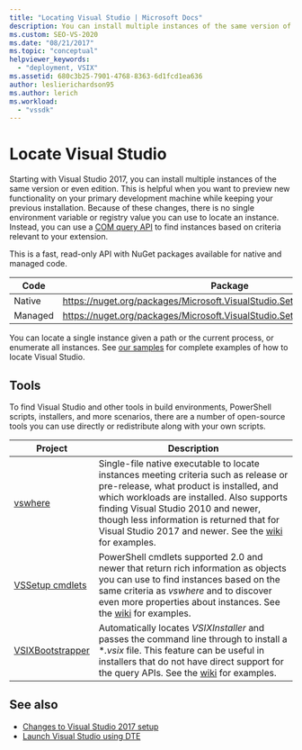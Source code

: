 ```yaml
---
title: "Locating Visual Studio | Microsoft Docs"
description: You can install multiple instances of the same version of Visual Studio. Learn how to use a COM query API to find the instance that you want.
ms.custom: SEO-VS-2020
ms.date: "08/21/2017"
ms.topic: "conceptual"
helpviewer_keywords:
  - "deployment, VSIX"
ms.assetid: 680c3b25-7901-4768-8363-6d1fcd1ea636
author: leslierichardson95
ms.author: lerich
ms.workload:
  - "vssdk"
---
```

# Locate Visual Studio

Starting with Visual Studio 2017, you can install multiple instances of the same version or even edition. This is helpful when you want to preview new functionality on your primary development machine while keeping your previous installation. Because of these changes, there is no single environment variable or registry value you can use to locate an instance. Instead, you can use a [COM query API](/dotnet/api/microsoft.visualstudio.setup.configuration) to find instances based on criteria relevant to your extension.

This is a fast, read-only API with NuGet packages available for native and managed code.

| Code | Package |
| ---- | --- |
| Native | https://nuget.org/packages/Microsoft.VisualStudio.Setup.Configuration.Native |
| Managed | https://nuget.org/packages/Microsoft.VisualStudio.Setup.Configuration.Interop |

You can locate a single instance given a path or the current process, or enumerate all instances. See [our samples](https://github.com/Microsoft/vs-setup-samples) for complete examples of how to locate Visual Studio.

## Tools

To find Visual Studio and other tools in build environments, PowerShell scripts, installers, and more scenarios, there are a number of open-source tools you can use directly or redistribute along with your own scripts.

| Project | Description |
| ------- | ----------- |
| [vswhere](https://github.com/Microsoft/vswhere) | Single-file native executable to locate instances meeting criteria such as release or pre-release, what product is installed, and which workloads are installed. Also supports finding Visual Studio 2010 and newer, though less information is returned that for Visual Studio 2017 and newer. See the [wiki](https://github.com/Microsoft/vswhere/wiki) for examples. |
| [VSSetup cmdlets](https://github.com/Microsoft/vssetup.powershell) | PowerShell cmdlets supported 2.0 and newer that return rich information as objects you can use to find instances based on the same criteria as _vswhere_ and to discover even more properties about instances. See the [wiki](https://github.com/Microsoft/vssetup.powershell/wiki) for examples. |
| [VSIXBootstrapper](https://github.com/Microsoft/vsixbootstrapper) | Automatically locates _VSIXInstaller_ and passes the command line through to install a **.vsix* file. This feature can be useful in installers that do not have direct support for the query APIs. See the [wiki](https://github.com/Microsoft/vsixbootstrapper/wiki) for examples. |

## See also

* [Changes to Visual Studio 2017 setup](https://devblogs.microsoft.com/setup/changes-to-visual-studio-15-setup/)
* [Launch Visual Studio using DTE](launch-visual-studio-dte.md)
